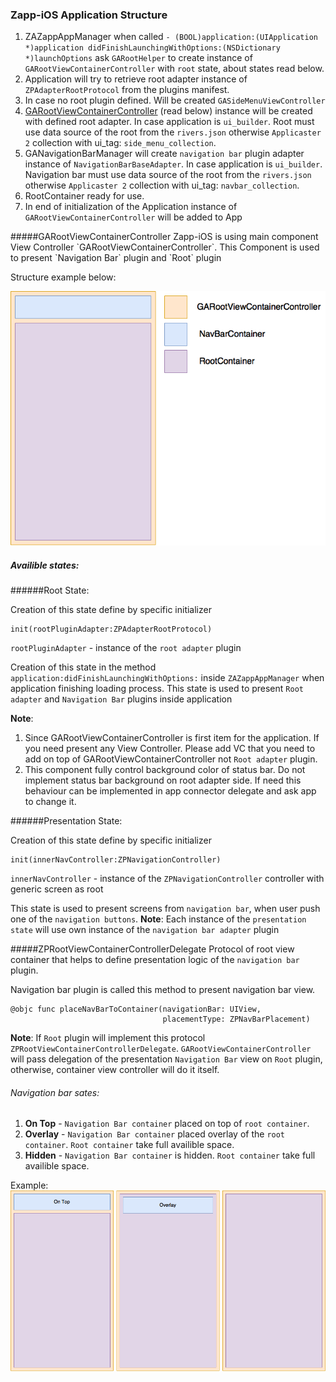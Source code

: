 ### Zapp-iOS Application Structure

1. ZAZappAppManager when called `- (BOOL)application:(UIApplication *)application didFinishLaunchingWithOptions:(NSDictionary *)launchOptions` ask `GARootHelper` to create instance of `GARootViewContainerController` with `root` state, about states read below.
2. Application will try to retrieve root adapter instance of `ZPAdapterRootProtocol` from the plugins manifest.
3. In case no root plugin defined. Will be created `GASideMenuViewController`
4. <a href="#rootViewContainer">GARootViewContainerController</a> (read below) instance will be created with defined root adapter. In case application is `ui_builder`. Root must use data source of the root from the `rivers.json` otherwise `Applicaster 2` collection with ui_tag: `side_menu_collection`.
5. GANavigationBarManager will create `navigation bar` plugin adapter instance of `NavigationBarBaseAdapter`. In case application is `ui_builder`. Navigation bar must use data source of the root from the `rivers.json` otherwise `Applicaster 2` collection with ui_tag: `navbar_collection`.
6. RootContainer ready for use.
7. In end of initialization of the Application instance of `GARootViewContainerController` will be added to App

<a name="rootViewContainer" />
#####GARootViewContainerController
Zapp-iOS is using main component View Controller `GARootViewContainerController`.
This Component is used to present `Navigation Bar` plugin and `Root` plugin

Structure example below:

![RootViewContainerStructure.png](./Files/RootStructure.png)

##### Availible states:

######Root State:

Creation of this state define by specific initializer

```
init(rootPluginAdapter:ZPAdapterRootProtocol)
```
`rootPluginAdapter` - instance of the `root adapter` plugin

Creation of this state in the method `application:didFinishLaunchingWithOptions:` inside `ZAZappAppManager` when application finishing loading process.
This state is used to present `Root adapter` and `Navigation Bar` plugins inside application

__Note__:
1. Since GARootViewContainerController is first item for the application. If you need present any View Controller. Please add VC that you need to add on top of GARootViewContainerController not `Root adapter` plugin.
2. This component fully control background color of status bar. Do not implement status bar background on root adapter side. If need this behaviour can be implemented in app connector delegate and ask app to change it.

######Presentation State:

Creation of this state define by specific initializer

```
init(innerNavController:ZPNavigationController)
```
`innerNavController` - instance of the `ZPNavigationController` controller with generic screen as root

This state is used to present screens from `navigation bar`, when user push one of the `navigation buttons`.
__Note__: Each instance of the `presentation state` will use own instance of the `navigation bar adapter` plugin

#####ZPRootViewContainerControllerDelegate
Protocol of root view container that helps to define presentation logic of the `navigation bar` plugin.

Navigation bar plugin is called this method to present navigation bar view.

```
@objc func placeNavBarToContainer(navigationBar: UIView,
                                  placementType: ZPNavBarPlacement)
```
__Note__: If `Root` plugin will implement this protocol `ZPRootViewContainerControllerDelegate`. `GARootViewContainerController`  will pass delegation of the presentation `Navigation Bar` view on `Root` plugin, otherwise, container view controller will do it itself.

###### Navigation bar sates:
1. __On Top__ - `Navigation Bar container` placed on top of `root container`.
2. __Overlay__ - `Navigation Bar container` placed overlay of the `root container`. `Root container` take full availible space.
3. __Hidden__ - `Navigation Bar container` is hidden. `Root container` take full availible space.

Example:
![NavigationBarStates.png](./Files/NavigationBarStates.png)


